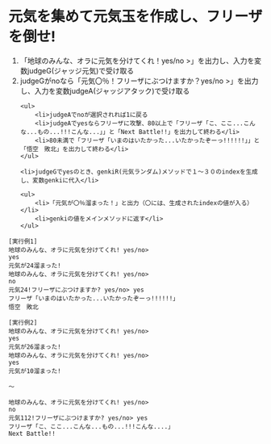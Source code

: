 # 元気を集めて元気玉を作成し、フリーザを倒せ!  

<ol>
		<li>「地球のみんな、オラに元気を分けてくれ！yes/no >」を出力し、入力を変数judgeG(ジャッジ元気)で受け取る</li>
 		<li>judgeGがnoなら「元気〇％！フリーザにぶつけますか？yes/no >」を出力し、入力を変数judgeA(ジャッジアタック)で受け取る</li>

	<ul>
		<li>judgeAでnoが選択されれば1に戻る
		<li>judgeAでyesならフリーザに攻撃、80以上で「フリーザ「こ、ここ...こんな...もの...!!!こんな...」」と「Next Battle!!」を出力して終わる</li>
		<li>80未満で「フリーザ「いまのはいたかった...いたかったぞーっ!!!!!!」」と「悟空　敗北」を出力して終わる</li>
	</ul>

	<li>judgeGでyesのとき、genkiR(元気ランダム)メソッドで１～３０のindexを生成し、変数genkiに代入</li>

	<ul>
		<li>「元気が〇％溜まった！」と出力（〇には、生成されたindexの値が入る）</li>
		<li>genkiの値をメインメソッドに返す</li>
	</ul>
</ol>

```
[実行例1]
地球のみんな、オラに元気を分けてくれ! yes/no>
yes
元気が24溜まった!
地球のみんな、オラに元気を分けてくれ! yes/no>
no
元気24!フリーザにぶつけますか? yes/no> yes
フリーザ「いまのはいたかった...いたかったぞーっ!!!!!!」
悟空　敗北

[実行例2]
地球のみんな、オラに元気を分けてくれ! yes/no>
yes
元気が26溜まった!
地球のみんな、オラに元気を分けてくれ! yes/no>
yes
元気が10溜まった!

～

地球のみんな、オラに元気を分けてくれ! yes/no>
no
元気112!フリーザにぶつけますか? yes/no> yes
フリーザ「こ、ここ...こんな...もの...!!!こんな....」
Next Battle!!

```
